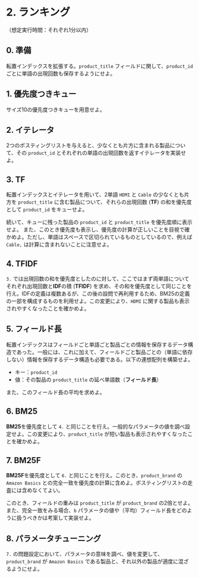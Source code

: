# 2. ランキング

（想定実行時間：それぞれ1分以内）

## 0. 準備

転置インデックスを拡張する。`product_title` フィールドに関して、`product_id` ごとに単語の出現回数も保存するようにせよ。

## 1. 優先度つきキュー

サイズ10の優先度つきキューを用意せよ。

## 2. イテレータ

2つのポスティングリストを与えると、少なくとも片方に含まれる製品について、その `product_id` とそれぞれの単語の出現回数を返すイテレータを実装せよ。

## 3. TF

転置インデックスとイテレータを用いて、2単語 `HDMI` と `Cable` の少なくとも片方を `product_title` に含む製品について、それらの出現回数 (**TF**) の和を優先度として `product_id` をキューせよ。

続いて、キューに残った製品の `product_id` と `product_title` を優先度順に表示せよ。 また、このとき優先度も表示し、優先度の計算が正しいことを目視で確かめよ。ただし、単語はスペースで区切られているものとしているので、例えば `Cable,` は計算に含まれないことに注意せよ。

## 4. TFIDF

`3.` では出現回数の和を優先度としたのに対して、ここではまず両単語についてそれぞれ出現回数と**IDF**の積 (**TFIDF**) を求め、その和を優先度として同じことを行え。IDFの定義は複数あるが、この後の設問で再利用するため、BM25の定義の一部を構成するものを利用せよ。この変更により、`HDMI` に関する製品も表示されやすくなったことを確かめよ。

## 5. フィールド長

転置インデックスはフィールドごと単語ごと製品ごとの情報を保存するデータ構造であった。一般には、これに加えて、フィールドごと製品ごとの（単語に依存しない）情報を保存するデータ構造も必要である。以下の連想配列を構築せよ。

- キー：`product_id`
- 値：その製品の `product_title` の延べ単語数（**フィールド長**）

また、このフィールド長の平均を求めよ。

## 6. BM25

**BM25**を優先度として `4.` と同じことを行え。一般的なパラメータの値を調べ設定せよ。この変更により、`product_title` が短い製品も表示されやすくなったことを確かめよ。

## 7. BM25F

**BM25F**を優先度として `6.` と同じことを行え。このとき、`product_brand` の `Amazon Basics` との完全一致を優先度の計算に含めよ。ポスティングリストの走査には含めなくてよい。

このとき、フィールドの重みは `product_title` が `product_brand` の2倍とせよ。また、完全一致をみる場合、`b` パラメータの値や（平均）フィールド長をどのように扱うべきかは考案して実装せよ。

## 8. パラメータチューニング

`7.` の問題設定において、パラメータの意味を調べ、値を変更して、`product_brand` が `Amazon Basics` である製品と、それ以外の製品が適度に混ざるようにせよ。
